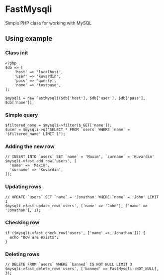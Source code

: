 # FastMysqli

Simple PHP class for working with MySQL

## Using example
### Class init
```
<?php
$db => [
    'host' => 'localhost',
    'user' => 'kuvardin',
    'pass' => 'qwerty',
    'name' => 'testbase',
];

$mysqli = new FastMysqli($db['host'], $db['user'], $db['pass'], $db['name']);
```

### Simple query
```
$filtered_name = $mysqli->filter($_GET['name']);
$user = $mysqli->q("SELECT * FROM `users` WHERE `name` = '$filtered_name' LIMIT 1");
```

### Adding the new row
```
// INSERT INTO `users` SET `name` = 'Maxim', `surname` = 'Kuvardin'
$mysqli->fast_add_row('users', [
  'name' => 'Maxim',
  'surname' => 'Kuvardin',
]);
```

### Updating rows
```
// UPDATE `users` SET `name` = 'Jonathan' WHERE `name` = 'John' LIMIT 1
$mysqli->fast_update_row('users', ['name' => 'John'], ['name' => 'Jonathan'], 1);
```

### Checking row
```
if ($mysqli->fast_check_row('users', ['name' => 'Jonathan'])) {
  echo "Row are exists";
}
```

### Deleting rows
```
// DELETE FROM `users` WHERE `banned` IS NOT NULL LIMIT 3
$mysqli->fast_delete_row('users', ['banned' => FastMysqli::NOT_NULL], 3);
```
